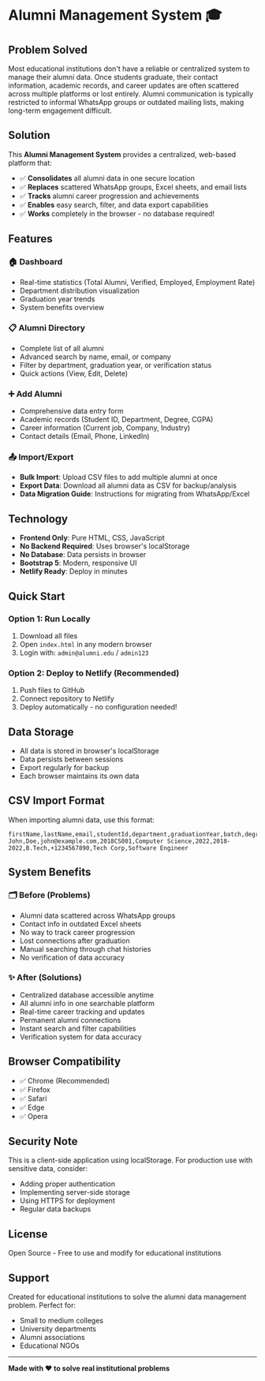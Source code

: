 # Alumni Management System 🎓

## Problem Solved
Most educational institutions don't have a reliable or centralized system to manage their alumni data. Once students graduate, their contact information, academic records, and career updates are often scattered across multiple platforms or lost entirely. Alumni communication is typically restricted to informal WhatsApp groups or outdated mailing lists, making long-term engagement difficult.

## Solution
This **Alumni Management System** provides a centralized, web-based platform that:
- ✅ **Consolidates** all alumni data in one secure location
- ✅ **Replaces** scattered WhatsApp groups, Excel sheets, and email lists
- ✅ **Tracks** alumni career progression and achievements
- ✅ **Enables** easy search, filter, and data export capabilities
- ✅ **Works** completely in the browser - no database required!

## Features

### 🏠 Dashboard
- Real-time statistics (Total Alumni, Verified, Employed, Employment Rate)
- Department distribution visualization
- Graduation year trends
- System benefits overview

### 📋 Alumni Directory
- Complete list of all alumni
- Advanced search by name, email, or company
- Filter by department, graduation year, or verification status
- Quick actions (View, Edit, Delete)

### ➕ Add Alumni
- Comprehensive data entry form
- Academic records (Student ID, Department, Degree, CGPA)
- Career information (Current job, Company, Industry)
- Contact details (Email, Phone, LinkedIn)

### 📤 Import/Export
- **Bulk Import**: Upload CSV files to add multiple alumni at once
- **Export Data**: Download all alumni data as CSV for backup/analysis
- **Data Migration Guide**: Instructions for migrating from WhatsApp/Excel

## Technology

- **Frontend Only**: Pure HTML, CSS, JavaScript
- **No Backend Required**: Uses browser's localStorage
- **No Database**: Data persists in browser
- **Bootstrap 5**: Modern, responsive UI
- **Netlify Ready**: Deploy in minutes

## Quick Start

### Option 1: Run Locally
1. Download all files
2. Open `index.html` in any modern browser
3. Login with: `admin@alumni.edu` / `admin123`

### Option 2: Deploy to Netlify (Recommended)
1. Push files to GitHub
2. Connect repository to Netlify
3. Deploy automatically - no configuration needed!

## Data Storage
- All data is stored in browser's localStorage
- Data persists between sessions
- Export regularly for backup
- Each browser maintains its own data

## CSV Import Format
When importing alumni data, use this format:
```
firstName,lastName,email,studentId,department,graduationYear,batch,degree,phone,currentCompany,currentJobTitle
John,Doe,john@example.com,2018CS001,Computer Science,2022,2018-2022,B.Tech,+1234567890,Tech Corp,Software Engineer
```

## System Benefits

### 🗂️ Before (Problems)
- Alumni data scattered across WhatsApp groups
- Contact info in outdated Excel sheets
- No way to track career progression
- Lost connections after graduation
- Manual searching through chat histories
- No verification of data accuracy

### ✨ After (Solutions)
- Centralized database accessible anytime
- All alumni info in one searchable platform
- Real-time career tracking and updates
- Permanent alumni connections
- Instant search and filter capabilities
- Verification system for data accuracy

## Browser Compatibility
- ✅ Chrome (Recommended)
- ✅ Firefox
- ✅ Safari
- ✅ Edge
- ✅ Opera

## Security Note
This is a client-side application using localStorage. For production use with sensitive data, consider:
- Adding proper authentication
- Implementing server-side storage
- Using HTTPS for deployment
- Regular data backups

## License
Open Source - Free to use and modify for educational institutions

## Support
Created for educational institutions to solve the alumni data management problem. Perfect for:
- Small to medium colleges
- University departments
- Alumni associations
- Educational NGOs

---

**Made with ❤️ to solve real institutional problems**

